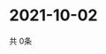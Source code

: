 # 2021-10-02
  共 0条

  <!-- BEGIN -->
  <!-- 最后更新时间Sat Oct 02 2021 16:04:36 GMT+0000 (Coordinated Universal Time) -->
  
  <!-- END -->
  
  